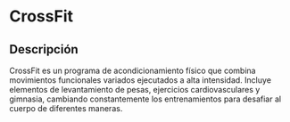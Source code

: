 # CrossFit

## Descripción

CrossFit es un programa de acondicionamiento físico que combina movimientos funcionales variados ejecutados a alta intensidad. Incluye elementos de levantamiento de pesas, ejercicios cardiovasculares y gimnasia, cambiando constantemente los entrenamientos para desafiar al cuerpo de diferentes maneras.